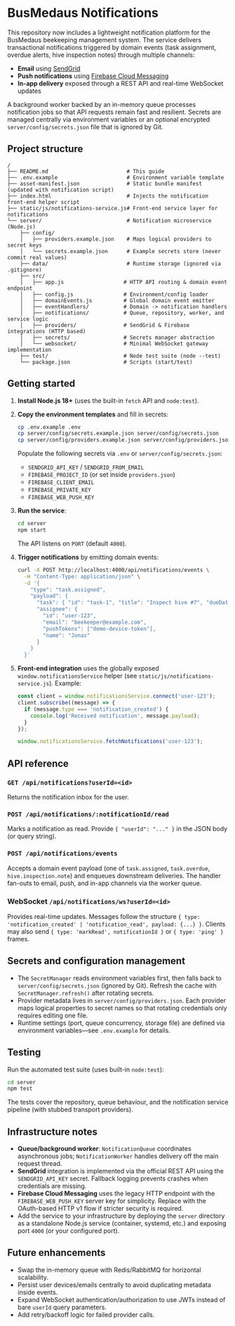 # BusMedaus Notifications

This repository now includes a lightweight notification platform for the BusMedaus beekeeping management system. The service delivers transactional notifications triggered by domain events (task assignment, overdue alerts, hive inspection notes) through multiple channels:

- **Email** using [SendGrid](https://sendgrid.com/)
- **Push notifications** using [Firebase Cloud Messaging](https://firebase.google.com/docs/cloud-messaging)
- **In-app delivery** exposed through a REST API and real-time WebSocket updates

A background worker backed by an in-memory queue processes notification jobs so that API requests remain fast and resilient. Secrets are managed centrally via environment variables or an optional encrypted `server/config/secrets.json` file that is ignored by Git.

## Project structure

```
/
├── README.md                         # This guide
├── .env.example                      # Environment variable template
├── asset-manifest.json               # Static bundle manifest (updated with notification script)
├── index.html                        # Injects the notification front-end helper script
├── static/js/notifications-service.js# Front-end service layer for notifications
└── server/                           # Notification microservice (Node.js)
    ├── config/
    │   ├── providers.example.json    # Maps logical providers to secret keys
    │   └── secrets.example.json      # Example secrets store (never commit real values)
    ├── data/                         # Runtime storage (ignored via .gitignore)
    ├── src/
    │   ├── app.js                   # HTTP API routing & domain event endpoint
    │   ├── config.js                # Environment/config loader
    │   ├── domainEvents.js          # Global domain event emitter
    │   ├── eventHandlers/           # Domain -> notification handlers
    │   ├── notifications/           # Queue, repository, worker, and service logic
    │   ├── providers/               # SendGrid & Firebase integrations (HTTP based)
    │   ├── secrets/                 # Secrets manager abstraction
    │   └── websocket/               # Minimal WebSocket gateway implementation
    ├── test/                        # Node test suite (node --test)
    └── package.json                 # Scripts (start/test)
```

## Getting started

1. **Install Node.js 18+** (uses the built-in `fetch` API and `node:test`).
2. **Copy the environment templates** and fill in secrets:

   ```bash
   cp .env.example .env
   cp server/config/secrets.example.json server/config/secrets.json
   cp server/config/providers.example.json server/config/providers.json
   ```

   Populate the following secrets via `.env` or `server/config/secrets.json`:

   - `SENDGRID_API_KEY` / `SENDGRID_FROM_EMAIL`
   - `FIREBASE_PROJECT_ID` (or set inside `providers.json`)
   - `FIREBASE_CLIENT_EMAIL`
   - `FIREBASE_PRIVATE_KEY`
   - `FIREBASE_WEB_PUSH_KEY`

3. **Run the service**:

   ```bash
   cd server
   npm start
   ```

   The API listens on `PORT` (default `4000`).

4. **Trigger notifications** by emitting domain events:

   ```bash
   curl -X POST http://localhost:4000/api/notifications/events \
     -H "Content-Type: application/json" \
     -d '{
       "type": "task.assigned",
       "payload": {
         "task": { "id": "task-1", "title": "Inspect hive #7", "dueDate": "2024-05-01" },
         "assignee": {
           "id": "user-123",
           "email": "beekeeper@example.com",
           "pushTokens": ["demo-device-token"],
           "name": "Jonas"
         }
       }
     }'
   ```

5. **Front-end integration** uses the globally exposed `window.notificationsService` helper (see `static/js/notifications-service.js`). Example:

   ```javascript
   const client = window.notificationsService.connect('user-123');
   client.subscribe((message) => {
     if (message.type === 'notification_created') {
       console.log('Received notification', message.payload);
     }
   });

   window.notificationsService.fetchNotifications('user-123');
   ```

## API reference

### `GET /api/notifications?userId=<id>`
Returns the notification inbox for the user.

### `POST /api/notifications/:notificationId/read`
Marks a notification as read. Provide `{ "userId": "..." }` in the JSON body (or query string).

### `POST /api/notifications/events`
Accepts a domain event payload (one of `task.assigned`, `task.overdue`, `hive.inspection.note`) and enqueues downstream deliveries. The handler fan-outs to email, push, and in-app channels via the worker queue.

### WebSocket `/api/notifications/ws?userId=<id>`
Provides real-time updates. Messages follow the structure `{ type: 'notification_created' | 'notification_read', payload: {...} }`. Clients may also send `{ type: 'markRead', notificationId }` or `{ type: 'ping' }` frames.

## Secrets and configuration management

- The `SecretManager` reads environment variables first, then falls back to `server/config/secrets.json` (ignored by Git). Refresh the cache with `SecretManager.refresh()` after rotating secrets.
- Provider metadata lives in `server/config/providers.json`. Each provider maps logical properties to secret names so that rotating credentials only requires editing one file.
- Runtime settings (port, queue concurrency, storage file) are defined via environment variables—see `.env.example` for details.

## Testing

Run the automated test suite (uses built-in `node:test`):

```bash
cd server
npm test
```

The tests cover the repository, queue behaviour, and the notification service pipeline (with stubbed transport providers).

## Infrastructure notes

- **Queue/background worker**: `NotificationQueue` coordinates asynchronous jobs; `NotificationWorker` handles delivery off the main request thread.
- **SendGrid** integration is implemented via the official REST API using the `SENDGRID_API_KEY` secret. Fallback logging prevents crashes when credentials are missing.
- **Firebase Cloud Messaging** uses the legacy HTTP endpoint with the `FIREBASE_WEB_PUSH_KEY` server key for simplicity. Replace with the OAuth-based HTTP v1 flow if stricter security is required.
- Add the service to your infrastructure by deploying the `server` directory as a standalone Node.js service (container, systemd, etc.) and exposing port `4000` (or your configured port).

## Future enhancements

- Swap the in-memory queue with Redis/RabbitMQ for horizontal scalability.
- Persist user devices/emails centrally to avoid duplicating metadata inside events.
- Expand WebSocket authentication/authorization to use JWTs instead of bare `userId` query parameters.
- Add retry/backoff logic for failed provider calls.
